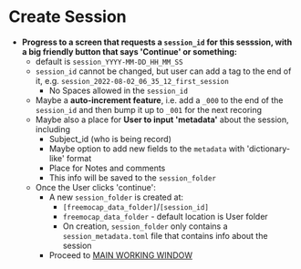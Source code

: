 # Create Session
- **Progress to a screen that requests a `session_id` for this sesssion, with a big friendly button that says 'Continue' or something:**
	- default is `session_YYYY-MM-DD_HH_MM_SS`
	- `session_id` cannot be changed, but user can add a tag to the end of it, e.g. `session_2022-08-02_06_35_12_first_session`
		- No Spaces allowed in the `session_id`
	- Maybe a **auto-increment feature**, i.e. add a `_000` to the end of the `session_id` and then bump it up to `_001` for the next recoring
	- Maybe also a place for **User to input 'metadata'** about the session, including
		- Subject_id (who is being record)
		- Maybe option to add new fields to the `metadata` with 'dictionary-like' format
		- Place for Notes and comments
		- This info will be saved to the `session_folder`
	- Once the User clicks 'continue':
		- A new `session_folder` is created at:
			- `[freemocap_data_folder]`/`[session_id]`
			- `freemocap_data_folder` - default location is User folder
			- On creation, `session_folder` only contains a `session_metadata.toml` file that contains info about the session
		- Proceed to [MAIN WORKING WINDOW](workflow_notes/sub-workflows/main_working_window_layout.md)